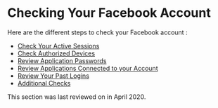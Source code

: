 # Checking Your Facebook Account

Here are the different steps to check your Facebook account :

* [Check Your Active Sessions](facebook/sessions.md)
* [Check Authorized Devices](facebook/devices.md)
* [Review Application Passwords](facebook/app_passwords.md)
* [Review Applications Connected to your Account](facebook/apps.md)
* [Review Your Past Logins](facebook/login.md)
* [Additional Checks](facebook/other.md)

This section was last reviewed on in April 2020.

